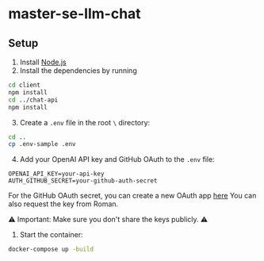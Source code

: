 # master-se-llm-chat

## Setup

1. Install [Node.js](https://nodejs.org/en/download/)
2. Install the dependencies by running

```bash
cd client
npm install
cd ../chat-api
npm install
```

3. Create a `.env` file in the root `\` directory:

```bash
cd ..
cp .env-sample .env
```

4. Add your OpenAI API key and GitHub OAuth to the `.env` file:

```
OPENAI_API_KEY=your-api-key
AUTH_GITHUB_SECRET=your-github-auth-secret
```

For the GitHub OAuth secret, you can create a new OAuth app [here](https://docs.github.com/en/apps/oauth-apps/building-oauth-apps/creating-an-oauth-app)
You can also request the key from Roman.

⚠️ Important: Make sure you don't share the keys publicly. ⚠️

1. Start the container:

```bash
docker-compose up -build
```

